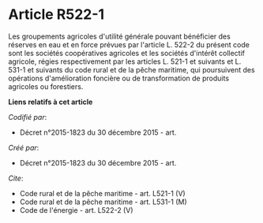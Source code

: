 # Article R522-1

Les groupements agricoles d'utilité générale pouvant bénéficier des réserves en eau et en force prévues par l'article L.
522-2 du présent code sont les sociétés coopératives agricoles et les sociétés d'intérêt collectif agricole, régies
respectivement par les articles L. 521-1 et suivants et L. 531-1 et suivants du code rural et de la pêche maritime, qui
poursuivent des opérations d'amélioration foncière ou de transformation de produits agricoles ou forestiers.

**Liens relatifs à cet article**

_Codifié par_:

  - Décret n°2015-1823 du 30 décembre 2015 - art.

_Créé par_:

  - Décret n°2015-1823 du 30 décembre 2015 - art.

_Cite_:

  - Code rural et de la pêche maritime - art. L521-1 (V)
  - Code rural et de la pêche maritime - art. L531-1 (M)
  - Code de l'énergie - art. L522-2 (V)
